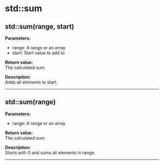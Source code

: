 # std::sum

## std::sum(range, start)
**Parameters:** 
* range: A range or an array
* start: Start value to add to

**Return value:**   
The calculated sum  

**Description:**     
Adds all elements to start.  

---



## std::sum(range)
**Parameters:** 
* range: A range or an array

**Return value:**   
The calculated sum  

**Description:**     
Starts with 0 and sums all elements in range.  

---